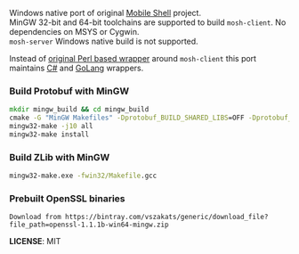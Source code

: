 Windows native port of original [Mobile Shell](https://github.com/mobile-shell/mosh) project.  
MinGW 32-bit and 64-bit toolchains are supported to build `mosh-client`. No dependencies on MSYS or Cygwin.  
`mosh-server` Windows native build is not supported.

Instead of [original Perl based wrapper](https://github.com/mobile-shell/mosh/blob/335e3869b7af59314255a121ec7ed0f6309b06e7/scripts/mosh.pl) around `mosh-client` this port maintains [C#](mosh_cs) and [GoLang](mosh_go) wrappers.



### Build Protobuf with MinGW

```cmd
mkdir mingw_build && cd mingw_build
cmake -G "MinGW Makefiles" -Dprotobuf_BUILD_SHARED_LIBS=OFF -Dprotobuf_UNICODE=OFF -Dprotobuf_BUILD_TESTS=0 -DCMAKE_INSTALL_PREFIX=./ ../cmake
mingw32-make -j10 all
mingw32-make install
```

### Build ZLib with MinGW

```cmd
mingw32-make.exe -fwin32/Makefile.gcc
```

### Prebuilt OpenSSL binaries

```
Download from https://bintray.com/vszakats/generic/download_file?file_path=openssl-1.1.1b-win64-mingw.zip
```


**LICENSE**: MIT
